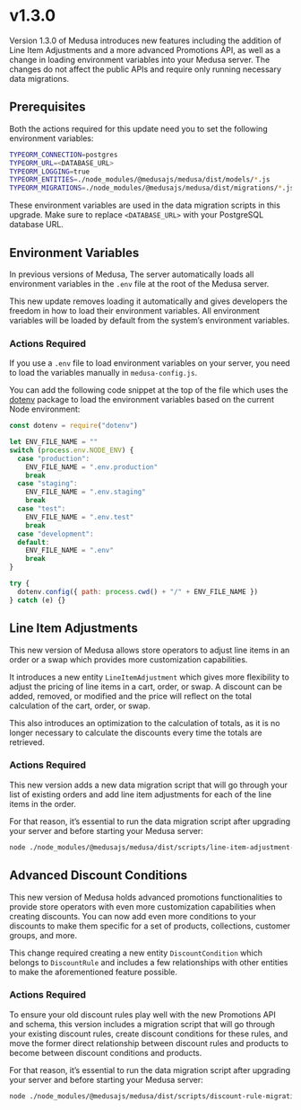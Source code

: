 # v1.3.0

Version 1.3.0 of Medusa introduces new features including the addition of Line Item Adjustments and a more advanced Promotions API, as well as a change in loading environment variables into your Medusa server. The changes do not affect the public APIs and require only running necessary data migrations.

## Prerequisites

Both the actions required for this update need you to set the following environment variables:

```bash
TYPEORM_CONNECTION=postgres
TYPEORM_URL=<DATABASE_URL>
TYPEORM_LOGGING=true
TYPEORM_ENTITIES=./node_modules/@medusajs/medusa/dist/models/*.js
TYPEORM_MIGRATIONS=./node_modules/@medusajs/medusa/dist/migrations/*.js
```

These environment variables are used in the data migration scripts in this upgrade. Make sure to replace `<DATABASE_URL>` with your PostgreSQL database URL.

## Environment Variables

In previous versions of Medusa, The server automatically loads all environment variables in the `.env` file at the root of the Medusa server.

This new update removes loading it automatically and gives developers the freedom in how to load their environment variables. All environment variables will be loaded by default from the system’s environment variables.

### Actions Required

If you use a `.env` file to load environment variables on your server, you need to load the variables manually in `medusa-config.js`.

You can add the following code snippet at the top of the file which uses the [dotenv](https://www.npmjs.com/package/dotenv) package to load the environment variables based on the current Node environment:

```jsx
const dotenv = require("dotenv")

let ENV_FILE_NAME = ""
switch (process.env.NODE_ENV) {
  case "production":
    ENV_FILE_NAME = ".env.production"
    break
  case "staging":
    ENV_FILE_NAME = ".env.staging"
    break
  case "test":
    ENV_FILE_NAME = ".env.test"
    break
  case "development":
  default:
    ENV_FILE_NAME = ".env"
    break
}

try {
  dotenv.config({ path: process.cwd() + "/" + ENV_FILE_NAME })
} catch (e) {}
```

## Line Item Adjustments

This new version of Medusa allows store operators to adjust line items in an order or a swap which provides more customization capabilities.

It introduces a new entity `LineItemAdjustment` which gives more flexibility to adjust the pricing of line items in a cart, order, or swap. A discount can be added, removed, or modified and the price will reflect on the total calculation of the cart, order, or swap.

This also introduces an optimization to the calculation of totals, as it is no longer necessary to calculate the discounts every time the totals are retrieved.

### Actions Required

This new version adds a new data migration script that will go through your list of existing orders and add line item adjustments for each of the line items in the order.

For that reason, it’s essential to run the data migration script after upgrading your server and before starting your Medusa server:

```bash
node ./node_modules/@medusajs/medusa/dist/scripts/line-item-adjustment-migration.js
```

## Advanced Discount Conditions

This new version of Medusa holds advanced promotions functionalities to provide store operators with even more customization capabilities when creating discounts. You can now add even more conditions to your discounts to make them specific for a set of products, collections, customer groups, and more.

This change required creating a new entity `DiscountCondition` which belongs to `DiscountRule` and includes a few relationships with other entities to make the aforementioned feature possible.

### Actions Required

To ensure your old discount rules play well with the new Promotions API and schema, this version includes a migration script that will go through your existing discount rules, create discount conditions for these rules, and move the former direct relationship between discount rules and products to become between discount conditions and products.

For that reason, it’s essential to run the data migration script after upgrading your server and before starting your Medusa server:

```bash
node ./node_modules/@medusajs/medusa/dist/scripts/discount-rule-migration.js
```
